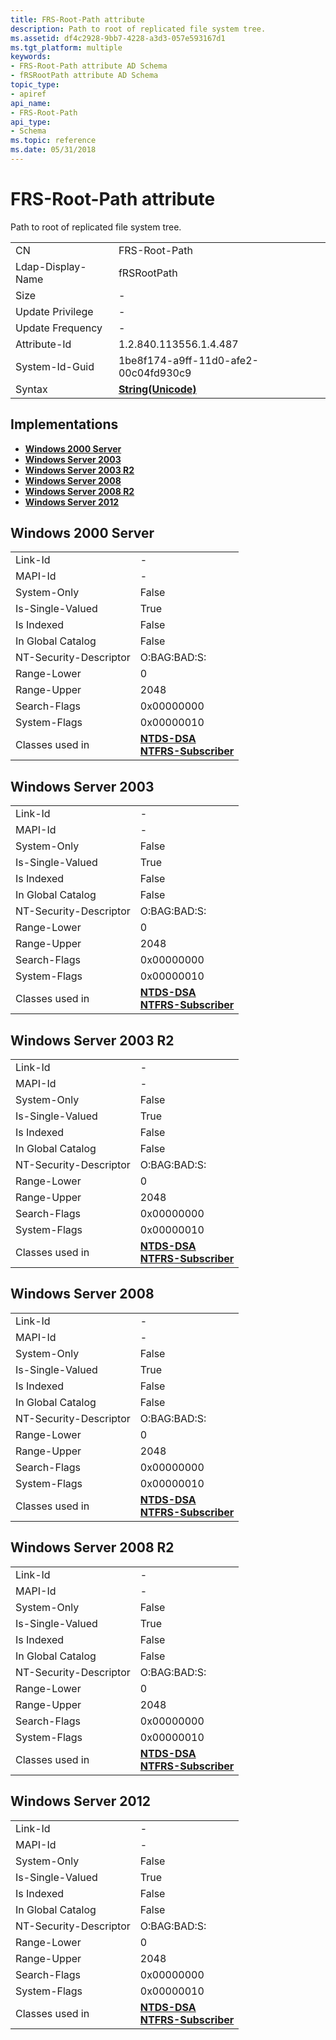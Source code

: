```yaml
---
title: FRS-Root-Path attribute
description: Path to root of replicated file system tree.
ms.assetid: df4c2928-9bb7-4228-a3d3-057e593167d1
ms.tgt_platform: multiple
keywords:
- FRS-Root-Path attribute AD Schema
- fRSRootPath attribute AD Schema
topic_type:
- apiref
api_name:
- FRS-Root-Path
api_type:
- Schema
ms.topic: reference
ms.date: 05/31/2018
---
```


# FRS-Root-Path attribute

Path to root of replicated file system tree.



|                   |                                             |
|-------------------|---------------------------------------------|
| CN                | FRS-Root-Path                               |
| Ldap-Display-Name | fRSRootPath                                 |
| Size              | \-                                          |
| Update Privilege  | \-                                          |
| Update Frequency  | \-                                          |
| Attribute-Id      | 1.2.840.113556.1.4.487                      |
| System-Id-Guid    | 1be8f174-a9ff-11d0-afe2-00c04fd930c9        |
| Syntax            | [**String(Unicode)**](s-string-unicode.md) |



## Implementations

-   [**Windows 2000 Server**](#windows-2000-server)
-   [**Windows Server 2003**](#windows-server-2003)
-   [**Windows Server 2003 R2**](#windows-server-2003-r2)
-   [**Windows Server 2008**](#windows-server-2008)
-   [**Windows Server 2008 R2**](#windows-server-2008-r2)
-   [**Windows Server 2012**](#windows-server-2012)

## Windows 2000 Server



|                        |                                                                                                   |
|------------------------|---------------------------------------------------------------------------------------------------|
| Link-Id                | \-                                                                                                |
| MAPI-Id                | \-                                                                                                |
| System-Only            | False                                                                                             |
| Is-Single-Valued       | True                                                                                              |
| Is Indexed             | False                                                                                             |
| In Global Catalog      | False                                                                                             |
| NT-Security-Descriptor | O:BAG:BAD:S:                                                                                      |
| Range-Lower            | 0                                                                                                 |
| Range-Upper            | 2048                                                                                              |
| Search-Flags           | 0x00000000                                                                                        |
| System-Flags           | 0x00000010                                                                                        |
| Classes used in        | [**NTDS-DSA**](c-ntdsdsa.md)<br/> [**NTFRS-Subscriber**](c-ntfrssubscriber.md)<br/> |



## Windows Server 2003



|                        |                                                                                                   |
|------------------------|---------------------------------------------------------------------------------------------------|
| Link-Id                | \-                                                                                                |
| MAPI-Id                | \-                                                                                                |
| System-Only            | False                                                                                             |
| Is-Single-Valued       | True                                                                                              |
| Is Indexed             | False                                                                                             |
| In Global Catalog      | False                                                                                             |
| NT-Security-Descriptor | O:BAG:BAD:S:                                                                                      |
| Range-Lower            | 0                                                                                                 |
| Range-Upper            | 2048                                                                                              |
| Search-Flags           | 0x00000000                                                                                        |
| System-Flags           | 0x00000010                                                                                        |
| Classes used in        | [**NTDS-DSA**](c-ntdsdsa.md)<br/> [**NTFRS-Subscriber**](c-ntfrssubscriber.md)<br/> |



## Windows Server 2003 R2



|                        |                                                                                                   |
|------------------------|---------------------------------------------------------------------------------------------------|
| Link-Id                | \-                                                                                                |
| MAPI-Id                | \-                                                                                                |
| System-Only            | False                                                                                             |
| Is-Single-Valued       | True                                                                                              |
| Is Indexed             | False                                                                                             |
| In Global Catalog      | False                                                                                             |
| NT-Security-Descriptor | O:BAG:BAD:S:                                                                                      |
| Range-Lower            | 0                                                                                                 |
| Range-Upper            | 2048                                                                                              |
| Search-Flags           | 0x00000000                                                                                        |
| System-Flags           | 0x00000010                                                                                        |
| Classes used in        | [**NTDS-DSA**](c-ntdsdsa.md)<br/> [**NTFRS-Subscriber**](c-ntfrssubscriber.md)<br/> |



## Windows Server 2008



|                        |                                                                                                   |
|------------------------|---------------------------------------------------------------------------------------------------|
| Link-Id                | \-                                                                                                |
| MAPI-Id                | \-                                                                                                |
| System-Only            | False                                                                                             |
| Is-Single-Valued       | True                                                                                              |
| Is Indexed             | False                                                                                             |
| In Global Catalog      | False                                                                                             |
| NT-Security-Descriptor | O:BAG:BAD:S:                                                                                      |
| Range-Lower            | 0                                                                                                 |
| Range-Upper            | 2048                                                                                              |
| Search-Flags           | 0x00000000                                                                                        |
| System-Flags           | 0x00000010                                                                                        |
| Classes used in        | [**NTDS-DSA**](c-ntdsdsa.md)<br/> [**NTFRS-Subscriber**](c-ntfrssubscriber.md)<br/> |



## Windows Server 2008 R2



|                        |                                                                                                   |
|------------------------|---------------------------------------------------------------------------------------------------|
| Link-Id                | \-                                                                                                |
| MAPI-Id                | \-                                                                                                |
| System-Only            | False                                                                                             |
| Is-Single-Valued       | True                                                                                              |
| Is Indexed             | False                                                                                             |
| In Global Catalog      | False                                                                                             |
| NT-Security-Descriptor | O:BAG:BAD:S:                                                                                      |
| Range-Lower            | 0                                                                                                 |
| Range-Upper            | 2048                                                                                              |
| Search-Flags           | 0x00000000                                                                                        |
| System-Flags           | 0x00000010                                                                                        |
| Classes used in        | [**NTDS-DSA**](c-ntdsdsa.md)<br/> [**NTFRS-Subscriber**](c-ntfrssubscriber.md)<br/> |



## Windows Server 2012



|                        |                                                                                                   |
|------------------------|---------------------------------------------------------------------------------------------------|
| Link-Id                | \-                                                                                                |
| MAPI-Id                | \-                                                                                                |
| System-Only            | False                                                                                             |
| Is-Single-Valued       | True                                                                                              |
| Is Indexed             | False                                                                                             |
| In Global Catalog      | False                                                                                             |
| NT-Security-Descriptor | O:BAG:BAD:S:                                                                                      |
| Range-Lower            | 0                                                                                                 |
| Range-Upper            | 2048                                                                                              |
| Search-Flags           | 0x00000000                                                                                        |
| System-Flags           | 0x00000010                                                                                        |
| Classes used in        | [**NTDS-DSA**](c-ntdsdsa.md)<br/> [**NTFRS-Subscriber**](c-ntfrssubscriber.md)<br/> |



 

 





